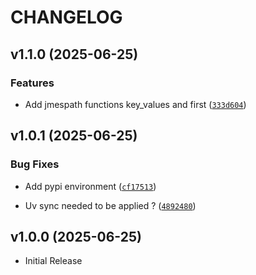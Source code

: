# CHANGELOG

<!-- version list -->

## v1.1.0 (2025-06-25)

### Features

- Add jmespath functions key_values and first
  ([`333d604`](https://github.com/ademmers/json-assertion/commit/333d604364f184e900675b9f96701db7c4da72da))


## v1.0.1 (2025-06-25)

### Bug Fixes

- Add pypi environment
  ([`cf17513`](https://github.com/ademmers/json-assertion/commit/cf17513ac1e37eb27701ea9c0ebb434de7329674))

- Uv sync needed to be applied ?
  ([`4892480`](https://github.com/ademmers/json-assertion/commit/489248039553f2600b641b07695dd93ee305820d))


## v1.0.0 (2025-06-25)

- Initial Release
